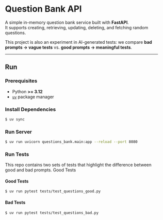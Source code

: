 # Question Bank API

A simple in-memory question bank service built with **FastAPI**.  
It supports creating, retrieving, updating, deleting, and fetching random
questions.

This project is also an experiment in AI-generated tests: we compare **bad
prompts → vague tests** vs. **good prompts → meaningful tests**.

---

## Run

### Prerequisites

- Python **>= 3.12**
- [`uv`](https://docs.astral.sh/uv/getting-started/installation/) package
  manager

### Install Dependencies

```sh
$ uv sync
```

### Run Server

```sh
$ uv run uvicorn questions_bank.main:app --reload --port 8080
```

### Run Tests

This repo contains two sets of tests that highlight the difference between good
and bad prompts. Good Tests

#### Good Tests

```sh
$ uv run pytest tests/test_questions_good.py
```

#### Bad Tests

```sh
$ uv run pytest tests/test_questions_bad.py
```
